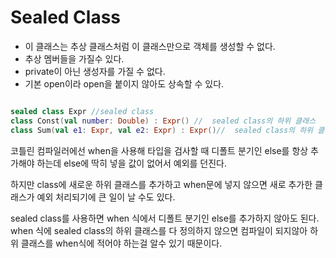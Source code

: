# Sealed Class

* 이 클래스는 추상 클래스처럼 이 클래스만으로 객체를 생성할 수 없다. 
* 추상 멤버들을 가질수 있다.
* private이 아닌 생성자를 가질 수 없다.
* 기본 open이라 open을 붙이지 않아도 상속할 수 있다.


```kotlin

sealed class Expr //sealed class
class Const(val number: Double) : Expr() //  sealed class의 하위 클래스
class Sum(val e1: Expr, val e2: Expr) : Expr()//  sealed class의 하위 클래스


```
코틀린 컴파일러에선 when을 사용해 타입을 검사할 때 디폴트 분기인 else를 항상 추가해야 하는데 else에 딱히 넣을 값이 없어서 예외를 던진다.

하지만 class에 새로운 하위 클래스를 추가하고 when문에 넣지 않으면 새로 추가한 클래스가 예외 처리되기에 큰 일이 날 수도 있다.


sealed class를 사용하면 when 식에서 디폴트 분기인 else를 추가하지 않아도 된다. when 식에 sealed class의 하위 클래스를 다 정의하지 않으면 컴파일이 되지않아 하위 클래스를 when식에 적어야 하는걸 알수 있기 때문이다.